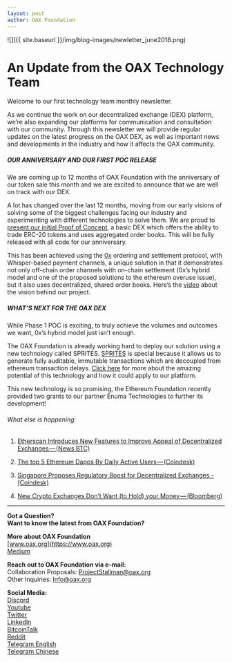 ```yaml
---
layout: post
author: OAX Foundation
---
```


![]({{ site.baseurl }}/img/blog-images/newletter_june2018.png)

# An Update from the OAX Technology Team
Welcome to our first technology team monthly newsletter.

As we continue the work on our decentralized exchange (DEX) platform, we’re also expanding our platforms for communication and consultation with our community. Through this newsletter we will provide regular updates on the latest progress on the OAX DEX, as well as important news and developments in the industry and how it affects the OAX community.

##### OUR ANNIVERSARY AND OUR FIRST POC RELEASE

We are coming up to 12 months of OAX Foundation with the anniversary of our token sale this month and we are excited to announce that we are well on track with our DEX.

A lot has changed over the last 12 months, moving from our early visions of solving some of the biggest challenges facing our industry and experimenting with different technologies to solve them. We are proud to [present our initial Proof of Concept](http://www.oax.org/en/newss/d17afb1f73f8?utm_source=newsletter&utm_medium=email&utm_campaign=oax_newsletter&utm_term=2019-05-30), a basic DEX which offers the ability to trade ERC-20 tokens and uses aggregated order books. This will be fully released with all code for our anniversary.

This has been achieved using the [0x](https://medium.com/@OAX_Foundation/how-the-oax-project-is-going-to-increase-liquidity-in-decentralized-token-exchange-cf9679945b12) ordering and settlement protocol, with Whisper-based payment channels, a unique solution in that it demonstrates not only off-chain order channels with on-chain settlement (0x’s hybrid model and one of the proposed solutions to the ethereum overuse issue), but it also uses decentralized, shared order books. Here’s the [video](https://www.youtube.com/watch?v=DdPKHA6buO0) about the vision behind our project.

##### WHAT’S NEXT FOR THE OAX DEX
While Phase 1 POC is exciting, to truly achieve the volumes and outcomes we want, 0x’s hybrid model just isn’t enough.

The OAX Foundation is already working hard to deploy our solution using a new technology called SPRITES. [SPRITES](https://medium.com/@OAX_Foundation/oax-foundation-congratulates-enuma-technologies-on-its-ethereum-foundation-grant-1658b63f5366?utm_source=newsletter&utm_medium=email&utm_campaign=oax_newsletter&utm_term=2019-05-30) is special because it allows us to generate fully auditable, immutable transactions which are decoupled from ethereum transaction delays. [Click here](https://blog.enuma.io/update/2018/05/24/sprites-state-channels.html?utm_source=newsletter&utm_medium=email&utm_campaign=oax_newsletter&utm_term=2019-05-30) for more about the amazing potential of this technology and how it could apply to our platform.

This new technology is so promising, the Ethereum Foundation recently provided two grants to our partner Enuma Technologies to further its development!

###### What else is happening:
1. [Etherscan Introduces New Features to Improve Appeal of Decentralized Exchanges — (News BTC)](https://www.newsbtc.com/2018/05/21/etherscan-introduces-new-features-improve-appeal-decentralized-exchanges/?utm_source=newsletter&utm_medium=email&utm_campaign=oax_newsletter&utm_term=2019-05-29)

2. [The top 5 Ethereum Dapps By Daily Active Users — (Coindesk)](https://www.coindesk.com/top-5-ethereum-dapps-daily-active-users/?utm_source=newsletter&utm_medium=email&utm_campaign=oax_newsletter&utm_term=2019-05-30)

3. [Singapore Proposes Regulatory Boost for Decentralized Exchanges -(Coindesk)](https://www.coindesk.com/singapore-proposes-regulatory-boost-for-decentralized-exchanges?utm_source=newsletter&utm_medium=email&utm_campaign=oax_newsletter&utm_term=2019-05-28)

4. [New Crypto Exchanges Don’t Want (to Hold) your Money — (Bloomberg)](https://www.bloomberg.com/news/articles/2018-05-07/new-crypto-exchanges-don-t-want-to-hold-your-money-quicktake?utm_source=newsletter&utm_medium=email&utm_campaign=oax_newsletter&utm_term=2019-05-30)

---

**Got a Question?**  
**Want to know the latest from OAX Foundation?**  

**More about OAX Foundation**  
[www.oax.org](https://www.oax.org)  
[Medium](https://medium.com/@OAX_Foundation)  

**Reach out to OAX Foundation via e-mail:**  
Collaboration Proposals: [ProjectStallman@oax.org](mailto:ProjectStallman@oax.org)  
Other Inquiries: [Info@oax.org](mailto:Info@oax.org)  

**Social Media:**  
[Discord](https://discordapp.com/invite/ZH5YHkb)  
[Youtube](https://bit.ly/2Bvsk73)  
[Twitter](https://twitter.com/OAX_Foundation)  
[LinkedIn](https://www.linkedin.com/company/oax-foundation/)  
[BitcoinTalk](http://bitcointalk.org/index.php?topic=1943946)  
[Reddit](https://www.reddit.com/r/OpenANX/)  
[Telegram English](https://t.me/openanxteam)  
[Telegram Chinese](https://t.me/oax_cn)  